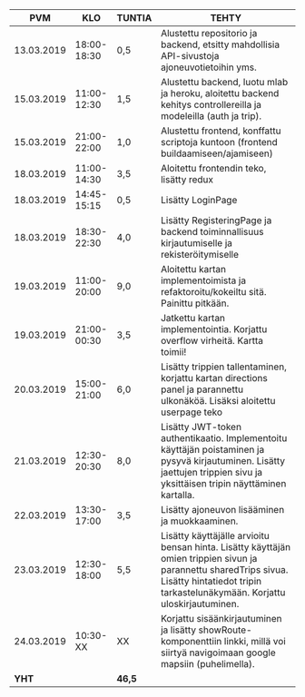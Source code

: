PVM | KLO | TUNTIA | TEHTY |
|---|---|---|---|
13.03.2019|18:00-18:30|0,5|Alustettu repositorio ja backend, etsitty mahdollisia API-sivustoja ajoneuvotietoihin yms.|
15.03.2019|11:00-12:30|1,5|Alustettu backend, luotu mlab ja heroku, aloitettu backend kehitys controllereilla ja modeleilla (auth ja trip).|
15.03.2019|21:00-22:00|1,0|Alustettu frontend, konffattu scriptoja kuntoon (frontend buildaamiseen/ajamiseen)|
18.03.2019|11:00-14:30|3,5|Aloitettu frontendin teko, lisätty redux|
18.03.2019|14:45-15:15|0,5|Lisätty LoginPage|
18.03.2019|18:30-22:30|4,0|Lisätty RegisteringPage ja backend toiminnallisuus kirjautumiselle ja rekisteröitymiselle|
19.03.2019|11:00-20:00|9,0|Aloitettu kartan implementoimista ja refaktoroitu/kokeiltu sitä. Painittu pitkään.|
19.03.2019|21:00-00:30|3,5|Jatkettu kartan implementointia. Korjattu overflow virheitä. Kartta toimii!|
20.03.2019|15:00-21:00|6,0|Lisätty trippien tallentaminen, korjattu kartan directions panel ja parannettu ulkonäköä. Lisäksi aloitettu userpage teko|
21.03.2019|12:30-20:30|8,0|Lisätty JWT-token authentikaatio. Implementoitu käyttäjän poistaminen ja pysyvä kirjautuminen. Lisätty jaettujen trippien sivu ja yksittäisen tripin näyttäminen kartalla.|
22.03.2019|13:30-17:00|3,5|Lisätty ajoneuvon lisääminen ja muokkaaminen.|
23.03.2019|12:30-18:00|5,5|Lisätty käyttäjälle arvioitu bensan hinta. Lisätty käyttäjän omien trippien sivun ja parannettu sharedTrips sivua. Lisätty hintatiedot tripin tarkastelunäkymään. Korjattu uloskirjautuminen.|
24.03.2019|10:30-XX|XX|Korjattu sisäänkirjautuminen ja lisätty showRoute-komponenttiin linkki, millä voi siirtyä navigoimaan google mapsiin (puhelimella).|
**YHT**||**46,5**|